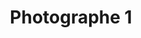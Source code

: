 ---
weight: 1
images:
- /images/photos/20230405 - Sortie Photo - Stéphane G. - 0009.jpg
title: Photographe 1
tags:
- portrait
- archive
---